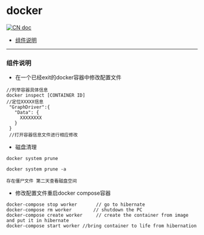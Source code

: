 # docker

[![CN doc](https://img.shields.io/badge/文档-中文版-blue.svg)](docker.md)

- [组件说明](#组件说明)

---

### 组件说明
* 在一个已经exit的docker容器中修改配置文件
~~~
//列举容器具体信息
docker inspect [CONTAINER ID]
//定位XXXXX信息
 "GraphDriver":{
   "Data": {
     XXXXXXXX
   }
 }
 //打开容器信息文件进行相应修改
~~~
* 磁盘清理
~~~
docker system prune

docker system prune -a 

存在僵尸文件 第二天查看磁盘空间
~~~
* 修改配置文件重启docker compose容器
~~~
docker-compose stop worker       // go to hibernate
docker-compose rm worker        // shutdown the PC 
docker-compose create worker     // create the container from image and put it in hibernate
docker-compose start worker //bring container to life from hibernation

~~~
